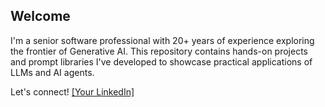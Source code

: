 ## Welcome

I'm a senior software professional with 20+ years of experience exploring the frontier of Generative AI. This repository contains hands-on projects and prompt libraries I've developed to showcase practical applications of LLMs and AI agents.

Let's connect! [\[Your LinkedIn\]](https://www.linkedin.com/in/gutharamakrishna/)